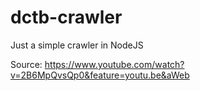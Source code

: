 # dctb-crawler
Just a simple crawler in NodeJS

Source: https://www.youtube.com/watch?v=2B6MpQvsQp0&feature=youtu.be&aWeb